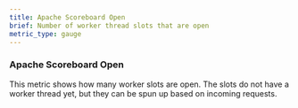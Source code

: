 ```yaml
---
title: Apache Scoreboard Open
brief: Number of worker thread slots that are open
metric_type: gauge
---
```

### Apache Scoreboard Open

This metric shows how many worker slots are open.  The slots do not have a worker thread yet, but they can be spun up based on incoming requests.
